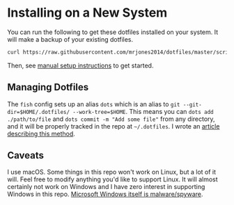 # Installing on a New System

You can run the following to get these dotfiles installed on your system. It will make a backup of your existing dotfiles.

```sh
curl https://raw.githubusercontent.com/mrjones2014/dotfiles/master/scripts/config-init | bash
```

Then, see [manual setup instructions](./docs/manual-setup.md) to get started.

## Managing Dotfiles

The `fish` config sets up an alias `dots` which is an alias to `git --git-dir=$HOME/.dotfiles/ --work-tree=$HOME`. This means you can `dots add ./path/to/file`
and `dots commit -m "Add some file"` from any directory, and it will be properly tracked in the repo at `~/.dotfiles`.
I wrote an [article describing this method](https://mjones.network/storing-dotfiles-in-a-git-repo).

## Caveats

I use macOS. Some things in this repo won't work on Linux, but a lot of it will. Feel free to modify anything you'd like to support Linux.
It will almost certainly not work on Windows and I have zero interest in supporting Windows in this repo.
[Microsoft Windows itself is malware/spyware](https://www.gnu.org/proprietary/malware-microsoft.html).
